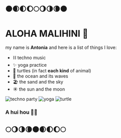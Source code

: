 ## 🌑🌒🌓🌔🌕🌖🌗🌘🌑

# ALOHA MALIHINI 🌺

my name is **Antonia** and here is a list of things I love:
- ⛓️ techno music 
- ✨ yoga practice
- :turtle: turtles (in fact **each kind** of animal)
- 🌊 the ocean and its waves
- 🏖️ the sand and the sky
- ☀️ the sun and the moon

![techno party](https://user-images.githubusercontent.com/128368770/226380410-9aea4e9b-8e34-4ac6-9925-9607c21d8817.jpg)
![yoga](https://images.unsplash.com/photo-1603988363607-e1e4a66962c6?ixlib=rb-4.0.3&ixid=MnwxMjA3fDB8MHxwaG90by1wYWdlfHx8fGVufDB8fHx8&auto=format&fit=crop&w=2070&q=80)
![turtle](https://images.unsplash.com/photo-1496196614460-48988a57fccf?ixlib=rb-4.0.3&ixid=MnwxMjA3fDB8MHxwaG90by1wYWdlfHx8fGVufDB8fHx8&auto=format&fit=crop&w=1974&q=80)

### A hui hou 🌴🥥
## 🌕🌖🌗🌘🌑🌒🌓🌔🌕
